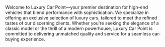 Welcome to Luxury Car Point—your premier destination for high-end vehicles that blend performance with sophistication. We specialize in offering an exclusive selection of luxury cars, tailored to meet the refined tastes of our discerning clients. Whether you're seeking the elegance of a classic model or the thrill of a modern powerhouse, Luxury Car Point is committed to delivering unmatched quality and service for a seamless car-buying experience.

